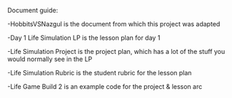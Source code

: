 Document guide:

-HobbitsVSNazgul is the document from which this project was adapted

-Day 1 Life Simulation LP is the lesson plan for day 1

-Life Simulation Project is the project plan, which has a lot of the stuff you would normally see in the LP

-Life Simulation Rubric is the student rubric for the lesson plan

-Life Game Build 2 is an example code for the project & lesson arc
